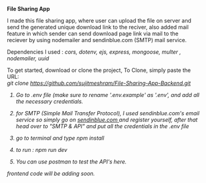 <strong>File Sharing App</strong>

I made this file sharing app, where user can upload the file on server and send the generated unique download link to the reciver, also added mail feature in which sender can send download page link via mail to the reciever by using nodemailer and sendinblue.com (SMTP) mail service. 

Dependencies I used : 
<em>
   cors,
    dotenv,
    ejs,
    express,
    mongoose,
    multer ,
    nodemailer,
    uuid
  </em>

To get started, download or clone the project, To Clone, simply paste the URL:
<br>
<em>git clone https://github.com/sujitmeshram/File-Sharing-App-Backend.git
  
1. Go to .env file (make sure to rename '.env.example' as '.env', and add all the necessary credentials. 
2. for SMTP (Simple Mail Transfer Protocol), I used sendinblue.com's email service
  so simply go on <a href="sendinblue.com">sendinblue.com </a> and register yourself, after that head over to "SMTP & API" and put all the credentials in the .env file
  
3. go to terminal and type <em> npm install</em>
4. to run :<em> npm run dev</em>  
5. You can use postman to test the API's here.


frontend code will be adding soon.
